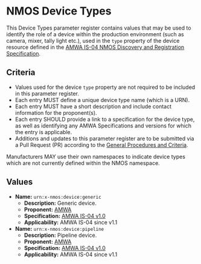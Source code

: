 # NMOS Device Types

This Device Types parameter register contains values that may be used to identify the role of a device within the production environment (such as camera, mixer, tally light etc.), used in the `type` property of the device resource defined in the [AMWA IS-04 NMOS Discovery and Registration Specification](https://specs.amwa.tv/is-04).

## Criteria

- Values used for the device `type` property are not required to be included in this parameter register.
- Each entry MUST define a unique device type name (which is a URN).
- Each entry MUST have a short description and include contact information for the proponent(s).
- Each entry SHOULD provide a link to a specification for the device type, as well as identifying any AMWA Specifications and versions for which the entry is applicable.
- Additions and updates to this parameter register are to be submitted via a Pull Request (PR) according to the [General Procedures and Criteria](../common/).

Manufacturers MAY use their own namespaces to indicate device types which are not currently defined within the NMOS namespace.

## Values

- **Name:** `urn:x-nmos:device:generic`
  - **Description:** Generic device.
  - **Proponent:** [AMWA](https://www.amwa.tv/)
  - **Specification:** [AMWA IS-04 v1.0](https://specs.amwa.tv/is-04/v1.0)
  - **Applicability:** AMWA IS-04 since v1.1
- **Name:** `urn:x-nmos:device:pipeline`
  - **Description:** Pipeline device.
  - **Proponent:** [AMWA](https://www.amwa.tv/)
  - **Specification:** [AMWA IS-04 v1.0](https://specs.amwa.tv/is-04/v1.0)
  - **Applicability:** AMWA IS-04 since v1.1
